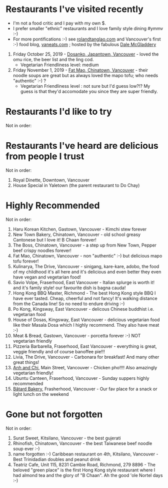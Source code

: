 # Restaurants I've visited recently

- I'm not a food critic and I pay with my own \$.
- I prefer smaller "ethnic" restaurants and I love family style dining #ymmv :-)
- For more pontifications :-) see [rolandtanglao.com](http://rolandtanglao.com/) and
  Vancouver's first :-) food blog, [vaneats.com](http://vaneats.com/) ; hosted by the fabulous
  [Dale McGladdery](https://www.group42.ca/)

1. Friday October 25, 2019 - [Dosanko, Japantown, Vancouver](http://dosankorestaurant.ca/) - loved the omu rice, the beer list and the ling cod.
   - Vegetarian Friendliness level: medium
1. Friday November 1, 2019 - [Fat Mao, Chinatown, Vancouver](http://www.fatmaonoodles.com/) - their noodle soups are great but as always loved the mapo tofu; who needs "authentic" :-) ?
   - Vegetarian Friendliness level : not sure but I'd guess low?!? My guess is that they'd accomodate you since they are super friendly.

# Restaurants I'd like to try

Not in order:

# Restaurants I've heard are delicious from people I trust

Not in order:

1. Royal Dinette, Downtown, Vancouver
1. House Special in Yaletown (the parent restaurant to Do Chay)

# Highly Recommended

Not in order:

1. Haru Korean Kitchen, Gastown, Vancouver - Kimchi stew forever
1. New Town Bakery, Chinatown, Vancouver - old school greasy Cantonese but I love it! B Chaan forever!
1. The Boss, Chinatown, Vancouver - a step up from New Town, Pepper beef crispy noodles forever!
1. Fat Mao, Chinatown, Vancouver - non "authentic" :-) but delicious mapo tofu forever!
1. Kulinarya, The Drive, Vancouver - sinigang, kare-kare, adobo, the food of my childhood it's all here and it's delicious and
   even better they even have vegan and vegetarian food!
1. Savio Volpe, Fraserhood, East Vancouver - Italian splurge is worth it! and it's family style! our favourite dish is bagna cauda!
1. Hong Kong BBQ Master, Richmond - The best Hong Kong style BBQ I have ever tasted. Cheap, cheerful and not fancy! It's walking distance from the Canada line!
   So no need to endure driving :-)
1. Po Kong, Kingsway, East Vancouver - delicous Chinese buddhist i.e. vegetarian food
1. House of Dosas, Kingsway, East Vancouver - delicious vegetarian food like their Masala Dosa which I highly recommend. They also
   have meat :-)
1. Meat & Bread, Gastown, Vancouver - porcetta forever :-) NOT vegetarian friendly
1. Pizzeria Barbarella, Fraserhood, East Vancouver - everything is great, veggie friendly and of course banoffee pie!!!
1. Livia, The Drive, Vancouver - Carbonara for breakfast! And many other great things!
1. [Anh and Chi](https://www.anhandchi.com/), Main Street, Vancouver -
   Chicken pho!!!! Also amazingly vegetarian friendly!
1. Ubuntu Canteen, Fraserhood, Vancouver - Sunday suppers highly recommended
1. [Bâtard Bakery](http://batardbakery.com/), Frasherhood, Vancouver - Our fav place for a snack or light lunch on the
   weekend

# Gone but not forgotten

Not in order:

1. Surat Sweet, Kitsilano, Vancouver - the best gujerati
1. Rhinofish, Chinatown, Vancouver - the best Taiwanese beef noodle soup ever :-)
1. name forgotten :-) Caribbean restaurant on 4th, Kitsilano, Vancouver - Best Trinidadian doubles and peanut drink
1. Teatriz Cafe, Unit 115, 8231 Cambie Road, Richmond, 279 8896 - The beloved "green place"
   is the first Hong Kong style restaurant where I had almond tea and the glory of "B Chaan".
   Ah the good 'ole Nortel days :-)
